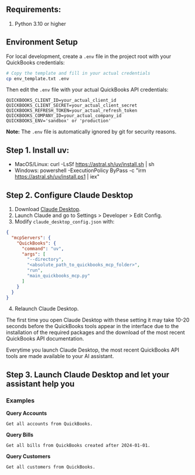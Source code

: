 ## Requirements:
1. Python 3.10 or higher

## Environment Setup
For local development, create a `.env` file in the project root with your QuickBooks credentials:

```bash
# Copy the template and fill in your actual credentials
cp env_template.txt .env
```

Then edit the `.env` file with your actual QuickBooks API credentials:
```
QUICKBOOKS_CLIENT_ID=your_actual_client_id
QUICKBOOKS_CLIENT_SECRET=your_actual_client_secret
QUICKBOOKS_REFRESH_TOKEN=your_actual_refresh_token
QUICKBOOKS_COMPANY_ID=your_actual_company_id
QUICKBOOKS_ENV='sandbox' or 'production'
```

**Note:** The `.env` file is automatically ignored by git for security reasons.

## Step 1. Install uv:
   - MacOS/Linux: curl -LsSf https://astral.sh/uv/install.sh | sh
   - Windows: powershell -ExecutionPolicy ByPass -c "irm https://astral.sh/uv/install.ps1 | iex"

## Step 2. Configure Claude Desktop
1. Download [Claude Desktop](https://claude.ai/download).
2. Launch Claude and go to Settings > Developer > Edit Config.
3. Modify `claude_desktop_config.json` with:
```json
{
  "mcpServers": {
    "QuickBooks": {
      "command": "uv",
      "args": [
        "--directory",
        "<absolute_path_to_quickbooks_mcp_folder>",
        "run",
        "main_quickbooks_mcp.py"
      ]
    }
  }
}
```
4. Relaunch Claude Desktop.

The first time you open Claude Desktop with these setting it may take
10-20 seconds before the QuickBooks tools appear in the interface due to
the installation of the required packages and the download of the most 
recent QuickBooks API documentation.

Everytime you launch Claude Desktop, the most recent QuickBooks API tools are made available 
to your AI assistant.

## Step 3. Launch Claude Desktop and let your assistant help you
### Examples
**Query Accounts**
```text
Get all accounts from QuickBooks.
```

**Query Bills**
```text
Get all bills from QuickBooks created after 2024-01-01.
```

**Query Customers**
```text
Get all customers from QuickBooks.
``` 